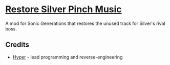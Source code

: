 # [Restore Silver Pinch Music](https://gamebanana.com/sounds/56128)
A mod for Sonic Generations that restores the unused track for Silver's rival boss.

## Credits
- [Hyper](https://github.com/HyperBE32) - lead programming and reverse-engineering